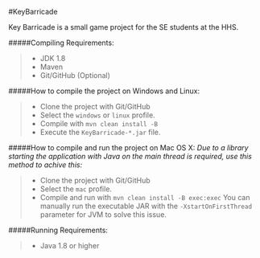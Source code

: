 #KeyBarricade

Key Barricade is a small game project for the SE students at the HHS.



#####Compiling Requirements:
>- JDK 1.8
>- Maven
>- Git/GitHub (Optional)

#####How to compile the project on Windows and Linux:
>- Clone the project with Git/GitHub
>- Select the `windows` or `linux` profile.
>- Compile with `mvn clean install -B`
>- Execute the `KeyBarricade-*.jar` file.

#####How to compile and run the project on Mac OS X:
_Due to a library starting the application with Java on the main thread is required, use this method to achive this:_
>- Clone the project with Git/GitHub
>- Select the `mac` profile.
>- Compile and run with `mvn clean install -B exec:exec`
You can manually run the executable JAR with the `-XstartOnFirstThread` parameter for JVM to solve this issue.

#####Running Requirements:
>- Java 1.8 or higher